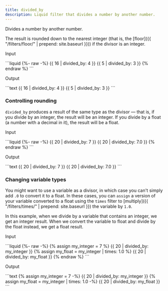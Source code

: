 ```yaml
---
title: divided_by
description: Liquid filter that divides a number by another number.
---
```


Divides a number by another number.

The result is rounded down to the nearest integer (that is, the [floor]({{ "/filters/floor/" | prepend: site.baseurl }})) if the divisor is an integer.

<p class="code-label">Input</p>
```liquid
{%- raw -%}
{{ 16 | divided_by: 4 }}
{{ 5 | divided_by: 3 }}
{% endraw %}
```

<p class="code-label">Output</p>
```text
{{ 16 | divided_by: 4 }}
{{ 5 | divided_by: 3 }}
```

### Controlling rounding

`divided_by` produces a result of the same type as the divisor — that is, if you divide by an integer, the result will be an integer. If you divide by a float (a number with a decimal in it), the result will be a float.

<p class="code-label">Input</p>
```liquid
{%- raw -%}
{{ 20 | divided_by: 7 }}
{{ 20 | divided_by: 7.0 }}
{% endraw %}
```

<p class="code-label">Output</p>
```text
{{ 20 | divided_by: 7 }}
{{ 20 | divided_by: 7.0 }}
```

### Changing variable types

You might want to use a variable as a divisor, in which case you can't simply add `.0` to convert it to a float. In these cases, you can `assign` a version of your variable converted to a float using the `times` filter to [multiply]({{ "/filters/times/" | prepend: site.baseurl }}) the variable by `1.0`.

In this example, when we divide by a variable that contains an integer, we get an integer result. When we convert the variable to float and divide by the float instead, we get a float result.

<p class="code-label">Input</p>
```liquid
{%- raw -%}
{% assign my_integer = 7 %} {{ 20 | divided_by: my_integer }}
{% assign my_float = my_integer | times: 1.0 %}
{{ 20 | divided_by: my_float }}
{% endraw %}
```

<p class="code-label">Output</p>
```text
{% assign my_integer = 7 -%}
{{ 20 | divided_by: my_integer }}
{% assign my_float = my_integer | times: 1.0 -%}
{{ 20 | divided_by: my_float }}
```
